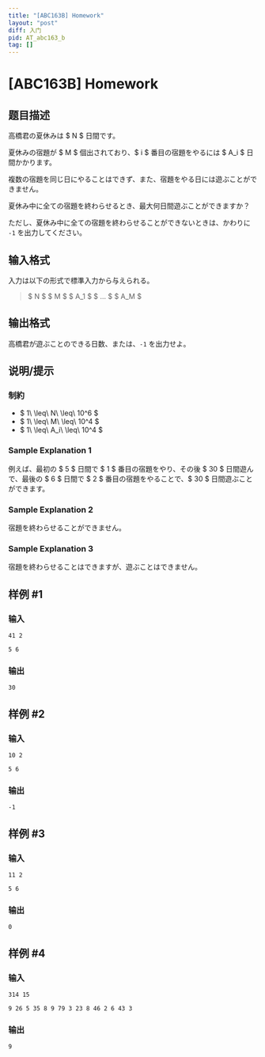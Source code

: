 ```yaml
---
title: "[ABC163B] Homework"
layout: "post"
diff: 入门
pid: AT_abc163_b
tag: []
---
```


# [ABC163B] Homework

## 题目描述

[problemUrl]: https://atcoder.jp/contests/abc163/tasks/abc163_b

高橋君の夏休みは $ N $ 日間です。

夏休みの宿題が $ M $ 個出されており、$ i $ 番目の宿題をやるには $ A_i $ 日間かかります。

複数の宿題を同じ日にやることはできず、また、宿題をやる日には遊ぶことができません。

夏休み中に全ての宿題を終わらせるとき、最大何日間遊ぶことができますか？

ただし、夏休み中に全ての宿題を終わらせることができないときは、かわりに `-1` を出力してください。

## 输入格式

入力は以下の形式で標準入力から与えられる。

> $ N $ $ M $ $ A_1 $ $ ... $ $ A_M $

## 输出格式

高橋君が遊ぶことのできる日数、または、`-1` を出力せよ。

## 说明/提示

### 制約

- $ 1\ \leq\ N\ \leq\ 10^6 $
- $ 1\ \leq\ M\ \leq\ 10^4 $
- $ 1\ \leq\ A_i\ \leq\ 10^4 $

### Sample Explanation 1

例えば、最初の $ 5 $ 日間で $ 1 $ 番目の宿題をやり、その後 $ 30 $ 日間遊んで、最後の $ 6 $ 日間で $ 2 $ 番目の宿題をやることで、$ 30 $ 日間遊ぶことができます。

### Sample Explanation 2

宿題を終わらせることができません。

### Sample Explanation 3

宿題を終わらせることはできますが、遊ぶことはできません。

## 样例 #1

### 输入

```
41 2
5 6
```

### 输出

```
30
```

## 样例 #2

### 输入

```
10 2
5 6
```

### 输出

```
-1
```

## 样例 #3

### 输入

```
11 2
5 6
```

### 输出

```
0
```

## 样例 #4

### 输入

```
314 15
9 26 5 35 8 9 79 3 23 8 46 2 6 43 3
```

### 输出

```
9
```

